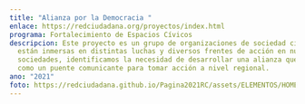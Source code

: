 ```yaml
---
title: "Alianza por la Democracia "
enlace: https://redciudadana.org/proyectos/index.html
programa: Fortalecimiento de Espacios Cívicos
descripcion: Este proyecto es un grupo de organizaciones de sociedad civil que
  están inmersas en distintas luchas y diversos frentes de acción en nuestras
  sociedades, identificamos la necesidad de desarrollar una alianza que actúe
  como un puente comunicante para tomar acción a nivel regional.
ano: "2021"
foto: https://redciudadana.github.io/Pagina2021RC/assets/ELEMENTOS/HOME/PROYECTOS/03-ALIANZA%20POR%20LA%20DEM.png
---
```

